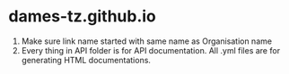 # dames-tz.github.io
  1. Make sure link name started with same name as Organisation name
  2. Every thing in API folder is for API documentation. All .yml files are for generating HTML documentations. 
